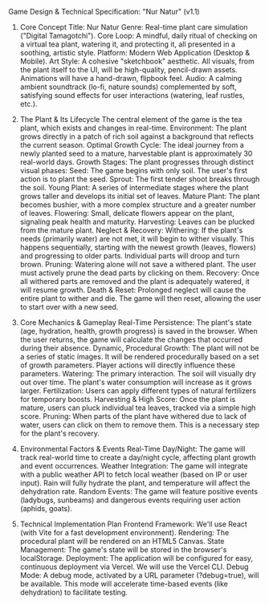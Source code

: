 Game Design & Technical Specification: "Nur Natur" (v1.1)

1. Core Concept
Title: Nur Natur
Genre: Real-time plant care simulation ("Digital Tamagotchi").
Core Loop: A mindful, daily ritual of checking on a virtual tea plant, watering it, and protecting it, all presented in a soothing, artistic style.
Platform: Modern Web Application (Desktop & Mobile).
Art Style: A cohesive "sketchbook" aesthetic. All visuals, from the plant itself to the UI, will be high-quality, pencil-drawn assets. Animations will have a hand-drawn, flipbook feel.
Audio: A calming ambient soundtrack (lo-fi, nature sounds) complemented by soft, satisfying sound effects for user interactions (watering, leaf rustles, etc.).

2. The Plant & Its Lifecycle
The central element of the game is the tea plant, which exists and changes in real-time.
Environment: The plant grows directly in a patch of rich soil against a background that reflects the current season.
Optimal Growth Cycle: The ideal journey from a newly planted seed to a mature, harvestable plant is approximately 30 real-world days.
Growth Stages: The plant progresses through distinct visual phases:
Seed: The game begins with only soil. The user's first action is to plant the seed.
Sprout: The first tender shoot breaks through the soil.
Young Plant: A series of intermediate stages where the plant grows taller and develops its initial set of leaves.
Mature Plant: The plant becomes bushier, with a more complex structure and a greater number of leaves.
Flowering: Small, delicate flowers appear on the plant, signaling peak health and maturity.
Harvesting: Leaves can be plucked from the mature plant.
Neglect & Recovery:
Withering: If the plant's needs (primarily water) are not met, it will begin to wither visually. This happens sequentially, starting with the newest growth (leaves, flowers) and progressing to older parts. Individual parts will droop and turn brown.
Pruning: Watering alone will not save a withered plant. The user must actively prune the dead parts by clicking on them.
Recovery: Once all withered parts are removed and the plant is adequately watered, it will resume growth.
Death & Reset: Prolonged neglect will cause the entire plant to wither and die. The game will then reset, allowing the user to start over with a new seed.

3. Core Mechanics & Gameplay
Real-Time Persistence: The plant's state (age, hydration, health, growth progress) is saved in the browser. When the user returns, the game will calculate the changes that occurred during their absence.
Dynamic, Procedural Growth:
The plant will not be a series of static images. It will be rendered procedurally based on a set of growth parameters.
Player actions will directly influence these parameters.
Watering:
The primary interaction. The soil will visually dry out over time.
The plant's water consumption will increase as it grows larger.
Fertilization:
Users can apply different types of natural fertilizers for temporary boosts.
Harvesting & High Score:
Once the plant is mature, users can pluck individual tea leaves, tracked via a simple high score.
Pruning: When parts of the plant have withered due to lack of water, users can click on them to remove them. This is a necessary step for the plant's recovery.

4. Environmental Factors & Events
Real-Time Day/Night: The game will track real-world time to create a day/night cycle, affecting plant growth and event occurrences.
Weather Integration: The game will integrate with a public weather API to fetch local weather (based on IP or user input). Rain will fully hydrate the plant, and temperature will affect the dehydration rate.
Random Events: The game will feature positive events (ladybugs, sunbeams) and dangerous events requiring user action (aphids, goats).

5. Technical Implementation Plan
Frontend Framework: We'll use React (with Vite for a fast development environment).
Rendering: The procedural plant will be rendered on an HTML5 Canvas.
State Management: The game's state will be stored in the browser's localStorage.
Deployment: The application will be configured for easy, continuous deployment via Vercel. We will use the Vercel CLI.
Debug Mode: A debug mode, activated by a URL parameter (?debug=true), will be available. This mode will accelerate time-based events (like dehydration) to facilitate testing.